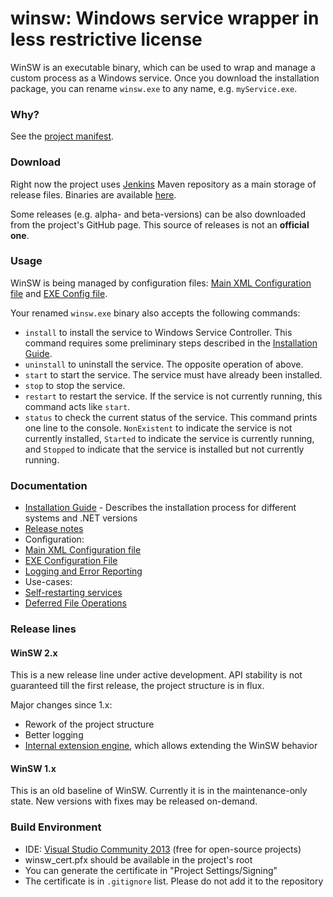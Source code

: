 winsw: Windows service wrapper in less restrictive license
=========================

WinSW is an executable binary, which can be used to wrap and manage a custom process as a Windows service.
Once you download the installation package, you can rename `winsw.exe` to any name, e.g. `myService.exe`.

### Why?

See the [project manifest](MANIFEST.md).

### Download
Right now the project uses [Jenkins](https://jenkins.io/index.html) Maven repository as a main storage of release files. 
Binaries are available [here](http://repo.jenkins-ci.org/releases/com/sun/winsw/winsw/). 

Some releases (e.g. alpha- and beta-versions) can be also downloaded from the project's GitHub page. 
This source of releases is not an **official one**.

### Usage

WinSW is being managed by configuration files: [Main XML Configuration file](doc/xmlConfigFile.md) and [EXE Config file](doc/exeConfigFile.md).

Your renamed `winsw.exe` binary also accepts the following commands:

* `install` to install the service to Windows Service Controller.
  This command requires some preliminary steps described in the [Installation Guide](doc/installation.md).
* `uninstall` to uninstall the service. The opposite operation of above.
* `start` to start the service. The service must have already been installed.
* `stop` to stop the service.
* `restart` to restart the service. If the service is not currently running, this command acts like `start`.
* `status` to check the current status of the service. This command prints one line to the console. `NonExistent` to indicate the service is not currently installed, `Started` to indicate the service is currently running, and `Stopped` to indicate that the service is installed but not currently running.

### Documentation

* [Installation Guide](doc/installation.md) - Describes the installation process for different systems and .NET versions
* [Release notes](CHANGELOG.md)
* Configuration:
 * [Main XML Configuration file](doc/xmlConfigFile.md)
 * [EXE Configuration File](doc/exeConfigFile.md)
 * [Logging and Error Reporting](doc/loggingAndErrorReporting.md)
* Use-cases:
 * [Self-restarting services](doc/selfRestartingService.md)
 * [Deferred File Operations](doc/deferredFileOperations.md)

### Release lines

#### WinSW 2.x

This is a new release line under active development.
API stability is not guaranteed till the first release, the project structure is in flux.

Major changes since 1.x:
* Rework of the project structure
* Better logging
* [Internal extension engine](doc/extensions/extensions.md), which allows extending the WinSW behavior

#### WinSW 1.x

This is an old baseline of WinSW.
Currently it is in the maintenance-only state.
New versions with fixes may be released on-demand.

### Build Environment

* IDE: [Visual Studio Community 2013](http://www.visualstudio.com/en-us/news/vs2013-community-vs.aspx) (free for open-source projects)
* winsw_cert.pfx should be available in the project's root
 * You can generate the certificate in "Project Settings/Signing"
 * The certificate is in <code>.gitignore</code> list. Please do not add it to the repository
